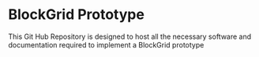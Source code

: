 # BlockGrid Prototype
This Git Hub Repository is designed to host all the necessary software and documentation required to implement a BlockGrid prototype
